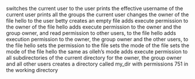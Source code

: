 switches the current user to the user
prints the effective username of the current user
prints all the groups the current user
changes the owner of the file hello to the user betty
creates an empty file
adds execute permission to the owner of the file hello
 adds execute permission to the owner and the group owner, and read permission to other users, to the file hello
adds execution permission to the owner, the group owner and the other users, to the file hello
sets the permission to the file 
sets the mode of the file 
sets the mode of the file hello the same as olleh’s mode
adds execute permission to all subdirectories of the current directory for the owner, the group owner and all other users
 creates a directory called my_dir with permissions 751 in the working directory
